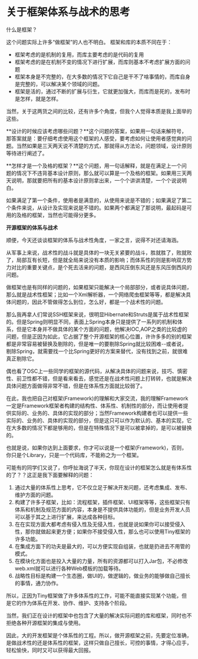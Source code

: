 # 关于框架体系与战术的思考

什么是框架？

这个问题实际上许多“做框架”的人也不明白。 框架和库的本质不同在于：

- 框架考虑的是机制的复用，而库主要考虑的是代码的复用
- 框架考虑的是在机制不变的情况下进行扩展，而库则基本不考虑扩展方面的问题
- 框架本身是不完整的，在大多数的情况下它自己是干不了啥事情的，而库自身是完整的，可以解决某个领域的问题。
- 框架是活的，通过不断的扩展与衍生，它就更加强大，而库而是死的，发布时是怎样，就是怎样。

当然，关于这两货之间的比较，还有许多个角度，但我个人觉得本质是我上面举的这些。

**设计的时候应该考虑哪些问题？**这个问题的答案，如果用一句话来解符号，那答案就是：要仔细考虑使用这个框架的人感受，要考虑如何让使用者感觉爽的问题。当然如果是三天两天说不清楚的方式，那就得从方法论，问题领域，设计原则等待进行阐述了。

**怎样才是一个及格的框架？**这个问题，用一句话解释，就是在满足上一个问题的情况下不违背基本设计原则，那么就可以算是一个及格的框架。如果用三天两天说明，那就要把所有的基本设计原则拿出来，一个个讲讲清楚，一个个说说明白。 

如果满足了第一个条件，使用者是满意的，从使用来说是不错的；如果满足了第二个条件来说，从设计及实现来说是不错的。如果两个都满足了那说明，最起码是可用的及格的框架，当然也可能得分更多。

**开源框架的体系与战术**

顺便，今天还谈谈框架的体系与战术性角度，一家之言，说得不对还请海涵。

从军事上来说，战术性的战斗就是具体的一块无关紧要的战斗，胜就胜了，败就败了，局部互有长短，但是就全局来说没有本质的影响；而体系性的则是影响双方势力对比的重要关键点，是个死去活来的问题，是西风压倒东风还是东风压倒西风的问题。

做框架也是有同样的问题的，如果框架只能解决一个局部部分，或者说具体问题，那么就是战术性框架；比如一个Xml解析器，一个网络爬虫框架等等，都是解决具体问题的，因此不管做得怎么到位，怎么好，都是一个战术性的问题。

那么我再拿人们常说SSH框架来说，很明显Hibernate和Struts是属于战术性框架的。但是Spring则明显不同，表面上Spring本身只是提供了一系列的机制和体系，但是它本身并不做具体的某个方面的问题，他解决IOC,AOP之类的比较虚的问题，但是正因为如此，它占据了整个开源框架的核心位置，许许多多的别的框架都是非常容易被替换及剔除的，但是唯一的要剔除Spring就比较困难--或者说，剔除Spring，就需要找一个比Spring更好的方案来替代，没有找到之前，就很难真正剔除它。

偶也看了OSC上一些同学的框架的源代码，从解决具体的问题来说，技巧、慎密性、前卫性都不错，但是看来看去，感觉还是在战术性问题上打转转，也就是解决具体问题方面做得非常不错，但是在体系性方面就比较弱了。

在此，我也把自己对框架(Framework)的理解和大家交流，我的理解Framework一定是Framework框架者构建的结构性、体系性、机制性的部分，而让使用者提供实际的、业务的、具体的实现的部分；当然Framework构建者也可以提供一些实际的、业务的、具体的实现的部分，但是这只可以作为默认的、基本的实现，它在大多数的情况下都是够用的，但是在特殊情况下是可以被拿掉的，是可以被替换的。

也就是说，如果你达到上面要求，你才可以说是一个框架(Framework)，否则，你只是个Library，只是一个代码库，不能称之为一个框架。

可能有的同学们又说了，你呼扯海说了半天，你现在设计的框架怎么就是有体系性的了？？这正是我下面要解释的问题：

1. 通过大量的体系性上思考，它不仅立足于解决开发问题，还考虑集成、发布、维护方面的问题。
2. 构建了许多子框架，比如：流程框架，插件框架、UI框架等等，这些框架只有体系和机制及规范方面的内容，本身是不提供具体功能的，但是业务开发人员可以基于其之上进行扩展，来达成各种目标。
3. 在在实现方面大都考虑有侵入性及无侵入性，也就是说如果你可以接受侵入性，那你就做起来更方便；如果你不接受侵入性，那么也可以使用Tiny框架的许多功能。
4. 在集成方面下的功夫是最大的，可以方便实现自组装，也就是扔进去不用管的模式。
5. 在模块化方面也是投入大量的力量，所有的资源都可以打入Jar包，不必修改web.xml就可以进行各种Web模板的加载等待。
6. 战略性目标是构建一个生态圈，做UI的，做逻辑的，做业务的能够做自己擅长的事情，通力协作。

所以，正因为Tiny框架做了许多体系性的工作，可能不能直接实现某个功能，但是它的作为体系在开发、协作、维护、支持各个阶段。

当然，我们正在设计的框架中也包含了大量的解决实际问题的库和框架，同时也不拒绝各种开源框架的集成与使用。

因此，大的开发框架是个体系性的工程。所以，做开源框架之前，先要定位准确，是做战术性的还是体系性的框架，这样只做自己擅长，可控的事情，才得心应手，轻松愉快，同时又可以获得最大回报。